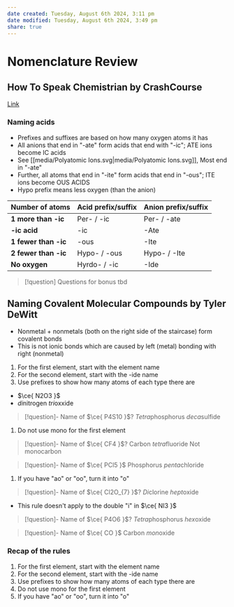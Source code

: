 ```yaml
---
date created: Tuesday, August 6th 2024, 3:11 pm
date modified: Tuesday, August 6th 2024, 3:49 pm
share: true
---
```


# Nomenclature Review

## How To Speak Chemistrian by CrashCourse

[Link](https://www.youtube.com/watch?v=mlRhLicNo8Q)

### Naming acids

- Prefixes and suffixes are based on how many oxygen atoms it has
- All anions that end in "-ate" form acids that end with "-ic"; ATE ions become IC acids
- See [[media/Polyatomic Ions.svg|media/Polyatomic Ions.svg]], Most end in "-ate"
- Further, all atoms that end in "-ite" form acids that end in "-ous"; ITE ions become OUS ACIDS
- Hypo prefix means less oxygen (than the anion)

| **Number of atoms**  | Acid prefix/suffix | Anion prefix/suffix |
| -------------------- | ------------------ | ------------------- |
| **1 more than -ic**  | Per- / -ic         | Per- / -ate         |
| **-ic acid**         | -ic                | -Ate                |
| **1 fewer than -ic** | -ous               | -Ite                |
| **2 fewer than -ic** | Hypo- / -ous       | Hypo- / -Ite        |
| **No oxygen**        | Hyrdo- / -ic       | -Ide                |

> [!question] Questions for bonus tbd

## Naming Covalent Molecular Compounds by Tyler DeWitt

- Nonmetal + nonmetals (both on the right side of the staircase) form covalent bonds
- This is not ionic bonds which are caused by left (metal) bonding with right (nonmetal)

1. For the first element, start with the element name
2. For the second element, start with the -ide name
3. Use prefixes to show how many atoms of each type there are

- $\ce{ N2O3 }$
- *di*nitrogen *tri*oxxide

> [!question]- Name of $\ce{ P4S10 }$?
> *Tetra*phosphorus *deca*sulfide

1. Do not use mono for the first element

> [!question]- Name of $\ce{ CF4 }$?
> Carbon *tetra*fluoride
> Not monocarbon

> [!question]- Name of $\ce{ PCl5 }$
> Phosphorus *penta*chloride

1. If you have "ao" or "oo", turn it into "o"

> [!question]- Name of $\ce{ Cl2O_{7} }$?
> *Di*clorine *hept*oxide

- This rule doesn't apply to the double "i" in $\ce{ NI3 }$

> [!question]- Name of $\ce{ P4O6 }$?
> *Tetra*phosphorus *hex*oxide

> [!question]- Name of $\ce{ CO }$
> Carbon *mon*oxide

### Recap of the rules

1. For the first element, start with the element name
2. For the second element, start with the -ide name
3. Use prefixes to show how many atoms of each type there are
4. Do not use mono for the first element
5. If you have "ao" or "oo", turn it into "o"
